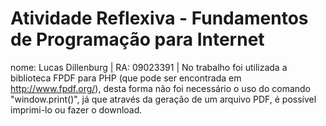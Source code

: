# Atividade Reflexiva - Fundamentos de Programação para Internet
nome: Lucas Dillenburg | RA: 09023391 | 
No trabalho foi utilizada a biblioteca FPDF para PHP (que pode ser encontrada em http://www.fpdf.org/), desta forma não foi necessário o uso do comando "window.print()", já que através da geração de um arquivo PDF, é possível imprimi-lo ou fazer o download.
